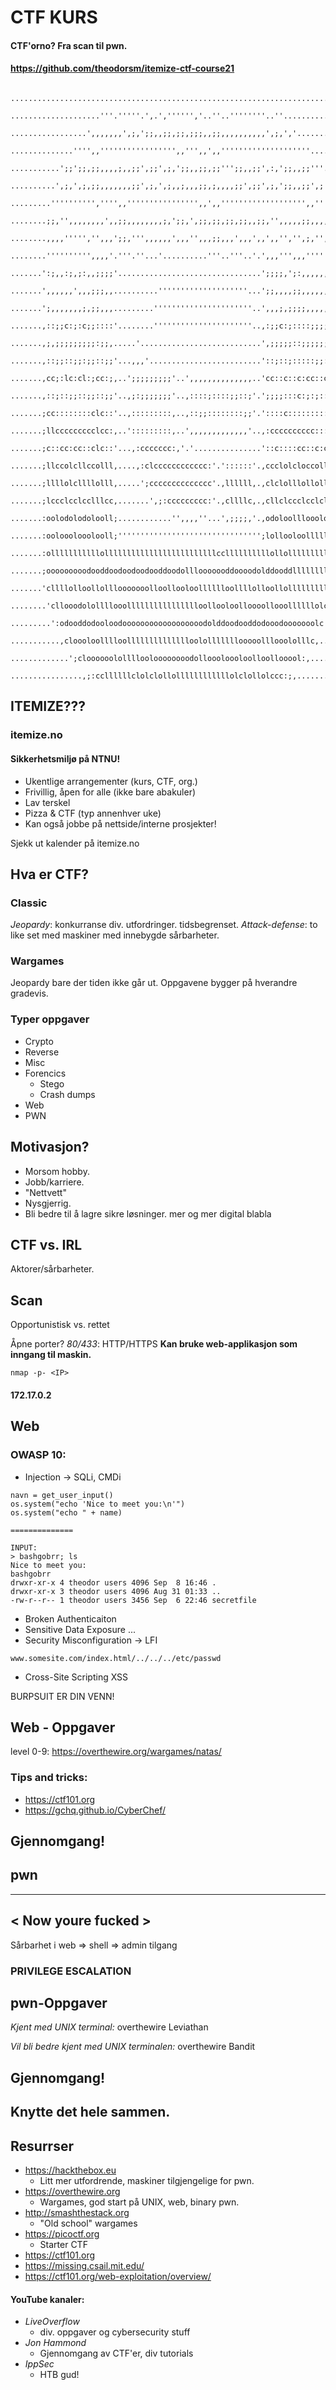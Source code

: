 # CTF KURS

#### CTF'orno? Fra scan til pwn.
#### https://github.com/theodorsm/itemize-ctf-course21

```
                                                                                    ................................................................................
                                                                                    ....................'''.'''''.',.','''''','..''..''''''''..''...................
                                                                                    .................',,,,,,,',;,';;,,;;,;;,;;;,,;;,,,,,,,,,,',;,','................
                                                                                    ..............'''',,''''''''''''''''',,''',,',,''''''''''''''''''''.............
                                                                                    ...........';;';;,;;,,,,;,,;;',;;',;,';;,,;;,;;''';;,,;;',:,';;,,;;'''..........
                                                                                    ..........',;,',;,;;,,,,,,,;;',;,',;,,;,,,;;,;,,,,;;',;;',;,';;,,;;',;'.........
                                                                                    .........'''''''''','''',,'''''''''''''''',,',,''''''''''''''''''',,'''.........
                                                                                    ........;;,'',,,,,,,,',,;;,,,,,,,,;,';;,',;;,;;,;;,;;,,;;,'',,,,,;;,,,,;'.......
                                                                                    ........,,,,''''','',,,';;,''',,,,,,',,,'',,,;;,,,',,,',,',,'','',;,'',,'.......
                                                                                    ........'''''''''',,,,'.'''.''...'..........'''..'''..'.',,,''',,,''''''........
                                                                                    .......':;,,:;,;:,,;;;;'................................';;;;,';:,,,,,,,'.......
                                                                                    .......',,,,,,',,,;;;,,..........''''''''''''''''''''...';;,,,,;;,,,,,,,'.......
                                                                                    .......';,,,,,,,;,;;,,,.........''''''''''''''''''''''..',,,;,;;;;,,,,,;,.......
                                                                                    .......,::;;c:;:c;;::::'........''''''''''''''''''''''..,:;;c:;::::;;;;c;.......
                                                                                    .......,;,;;;;;;;;;:;;,.....'...........................',;;;;;::;;;;;;;,.......
                                                                                    .......,::;;::;;:;;::;;'...,,,'.........................'::;::;:::::;;::,.......
                                                                                    .......,cc;:lc:cl:;cc:;,..';;;;;;;;;'..',,,,,,,,,,,,,,..'cc::c::c:cc::cc,.......
                                                                                    .......,::;::;;::;;::;;'..,;:;;;;;;;'..,::::;::::;;::;'.';;;;:::c:;:;::;,.......
                                                                                    .......;cc::::::::clc::'..,:::::::::,..,::;;::::::::;;'.'::::c::::::::::,.......
                                                                                    .......;llccccccccclcc:,..':::::::::,..',,,,,,,,,,,,,'..,:cccccccccc::::;.......
                                                                                    .......;c::cc:cc::clc::'...,:ccccccc:,'.'...............'::c::::cc::c:cc;.......
                                                                                    .......;llccolcllccolll,....,:clcccccccccccc:'.'::::::'.,ccclolcloccollo:.......
                                                                                    .......;llllolcllllolll,.....';cccccccccccccc'.,llllll,.,clclolllollollo:.......
                                                                                    .......;lccclcclcclllcc,.......',;:ccccccccc:'.,cllllc,.,cllclccclcclcll:.......
                                                                                    .......:oolodolodolooll;............'',,,,''...',;;;;,'.,odoloollloooloo:.......
                                                                                    .......:oolooolooolooll;'''''''''''''''''''''''''''''''';lollooloollllloc.......
                                                                                    .......:olllllllllllolllllllllllllllllllllllllccllllllllllollollllllllll:.......
                                                                                    .......;ooooooooodooddoodoodoodooddoodolllooooooddoooodolddooddlllllllll;.......
                                                                                    .......'cllllolloollolllooooooolloollooloolllllloollllolloollolllllllll:'.......
                                                                                    ........'cllooodolollllooolllllllllllllllloollooloolloooollooollllllolc'........
                                                                                    .........':odooddodooloodoooooooooooooooooodolddoodooddodooodooooooolc'.........
                                                                                    ...........,cloooloolllloolllllllllllllloololllllllooooolllooololllc,...........
                                                                                    .............';cloooooolollllooloooooooodolloooloooloolloollooool:,.............
                                                                                    ................,;:ccllllllclolclollollllllllllllolclollolccc:;,................

```


##  ITEMIZE???

### itemize.no

#### Sikkerhetsmiljø på NTNU!

- Ukentlige arrangementer (kurs, CTF, org.)
- Frivillig, åpen for alle (ikke bare abakuler)
- Lav terskel
- Pizza & CTF (typ annenhver uke)
- Kan også jobbe på nettside/interne prosjekter!

Sjekk ut kalender på itemize.no

## Hva er CTF?

### Classic

_Jeopardy_: konkurranse div. utfordringer. tidsbegrenset.
_Attack-defense_: to like set med maskiner med innebygde sårbarheter.

### Wargames

Jeopardy bare der tiden ikke går ut. Oppgavene bygger på hverandre gradevis.

### Typer oppgaver

- Crypto
- Reverse
- Misc
- Forencics
    - Stego
    - Crash dumps
- Web
- PWN

## Motivasjon?

- Morsom hobby.
- Jobb/karriere.
- "Nettvett"
- Nysgjerrig.
- Bli bedre til å lagre sikre løsninger. mer og mer digital blabla

## CTF vs. IRL

Aktorer/sårbarheter.

## Scan

Opportunistisk vs. rettet

Åpne porter?
*80/433*: HTTP/HTTPS
__Kan bruke web-applikasjon som inngang til maskin.__

```
nmap -p- <IP>
```

#### 172.17.0.2

<!--
Vise eks:
Scanne docker container:
hostname -I
namp -p- IP
Bruke Burp til å vise cookie monster
Spørr om noen i salen ser løsning.
-->

## Web

### OWASP 10:
- Injection -> SQLi, CMDi
```
navn = get_user_input()
os.system("echo 'Nice to meet you:\n'")
os.system("echo " + name)

==============

INPUT:
> bashgobrr; ls
Nice to meet you:
bashgobrr
drwxr-xr-x 4 theodor users 4096 Sep  8 16:46 .
drwxr-xr-x 3 theodor users 4096 Aug 31 01:33 ..
-rw-r--r-- 1 theodor users 3456 Sep  6 22:46 secretfile
```

- Broken Authenticaiton
- Sensitive Data Exposure
...
- Security Misconfiguration -> LFI
```
www.somesite.com/index.html/../../../etc/passwd
```
- Cross-Site Scripting XSS


BURPSUIT ER DIN VENN!

## Web - Oppgaver

level 0-9:
https://overthewire.org/wargames/natas/

### Tips and tricks:

- https://ctf101.org
- https://gchq.github.io/CyberChef/

## Gjennomgang!

## pwn

 -------------------
< Now youre fucked >
 -------------------

Sårbarhet i web => shell => admin tilgang

### PRIVILEGE ESCALATION

## pwn-Oppgaver

*Kjent med UNIX terminal:*
overthewire Leviathan

*Vil bli bedre kjent med UNIX terminalen:*
overthewire Bandit

## Gjennomgang!

## Knytte det hele sammen.

## Resurrser

- https://hackthebox.eu
    - Litt mer utfordrende, maskiner tilgjengelige for pwn.
- https://overthewire.org
    - Wargames, god start på UNIX, web, binary pwn.
- http://smashthestack.org
    - "Old school" wargames
- https://picoctf.org
    - Starter CTF
- https://ctf101.org
- https://missing.csail.mit.edu/
- https://ctf101.org/web-exploitation/overview/

#### YouTube kanaler:
- *LiveOverflow*
    - div. oppgaver og cybersecurity stuff
- *Jon Hammond*
    - Gjennomgang av CTF'er, div tutorials
- *IppSec*
    - HTB gud!

